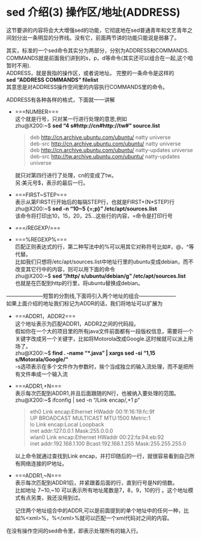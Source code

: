 # sed 介绍(3) 操作区/地址(ADDRESS)
这节要讲的内容将会大大增强sed的功能，它彻底地在sed普通青年和文艺青年之间划分出一条明显的分界线。没有它，前面两节讲的功能只能说是弱暴了。

其实，标准的一个sed命令其实分为两部分，分别为ADDRESS和COMMANDS.  
COMMANDS就是前面我们讲到的s，p，d等命令(其实还可以组合在一起,这个咱暂时不用).   
ADDRESS，就是我指的操作区，或者说地址。 完整的一条命令是这样的  
**sed “ADDRESS COMMANDS“ filelist**  
其意思是对ADDRESS操作空间里的内容执行COMMANDS里的命令。

ADDRESS有各种各样的格式，下面就一一讲解

* ===NUMBER===  
    这个就是行号，只对某一行进行处理的意思,例如  
zhu@X200:~$ **sed “4 s#http://cn#http://tw#” source.list**

    >deb http://cn.archive.ubuntu.com/ubuntu/ natty universe  
    >deb-src http://cn.archive.ubuntu.com/ubuntu/ natty universe  
    >deb http://cn.archive.ubuntu.com/ubuntu/ natty-updates universe  
    >deb-src http://tw.archive.ubuntu.com/ubuntu/ natty-updates universe
    
    就只对第四行进行了处理，cn的变成了tw。  
    另:美元号$，表示的最后一行。

* ===FIRST~STEP===  
    表示从第FIRST行开始后的每隔STEP行，也就是FIRST+(N*STEP)行  
zhu@X200:~$ **sed -n “10~5 {=;p}” /etc/apt/sources.list**  
该命令将打印出10，15，20，25…这些行的内容，=命令是打印行号

* ===/REGEXP/===
* ===\%REGEXP%===  
    匹配正则表达式的行，第二种写法中的%可以用其它对称符号比如#，@，^等代替。  
    比如我们只想将/etc/apt/sources.list中地址行里的ubuntu变成debian，而不改变其它行中的内容，则可以用下面的命令  
    zhu@X200:~$ **sed “/http/ s/ubuntu/debian/g” /etc/apt/sources.list**  
    也就是在匹配到http的行里，将ubuntu替换成debian。

———————短暂的分割线,下面将引入两个地址的组合———————  
如果上面介绍的地址我们标记为ADDR的话，我们将地址可以扩展为

* ===ADDR1，ADDR2===  
    这个地址表示为匹配ADDR1，ADDR2之间的代码段。  
    假如你在一个大的项目里的所有java文件前面都有一段版权信息，需要将一个关键字改成另一个关键字，比如将Motorola改成Google.这时候就可以派上用场了。  
    zhu@X200:~$ **find . -name “\*.java” | xargs sed -si “1,15 s/Motorala/Google/”**  
    -s选项表示在多个文件作为参数时，挨个当成独立的输入流处理，而不是把所有文件串成一个输入流

* ===ADDR1,+N===  
    表示每次匹配到ADDR1,并且后面跟随的N行，也被纳入要处理的范围。  
    zhu@X200:~$ ifconfig | sed -n “/Link encap/,+1 p”
    >eth0 Link encap:Ethernet HWaddr 00:1f:16:19:fc:9f  
    >UP BROADCAST MULTICAST MTU:1500 Metric:1  
    >lo Link encap:Local Loopback  
    >inet addr:127.0.0.1 Mask:255.0.0.0  
    >wlan0 Link encap:Ethernet HWaddr 00:22:fa:94:eb:92  
    >inet addr:192.168.1.100 Bcast:192.168.1.255 Mask:255.255.255.0   

    以上命令就通过查找到Link encap，并打印随后的一行，就很容易看到自己所有网络连接的IP地址。

* ===ADDR1,~N===  
    表示每次匹配到ADDR1后，并紧跟着后面的行，直到行号是N的倍数。  
    比如地址 7~10,~10 可以表示所有地址尾数是7，8，9，10的行 。这个地址模式有点另类，我还没用到过。

    记住两个地址组合中的ADDR,可以是前面提到的单个地址中的任何一种，比如\%<xml\>%，\%</xml\>%就可以匹配一个xml代码对之间的内容。

在没有操作空间的sed命令里，即表示处理所有的输入行。
